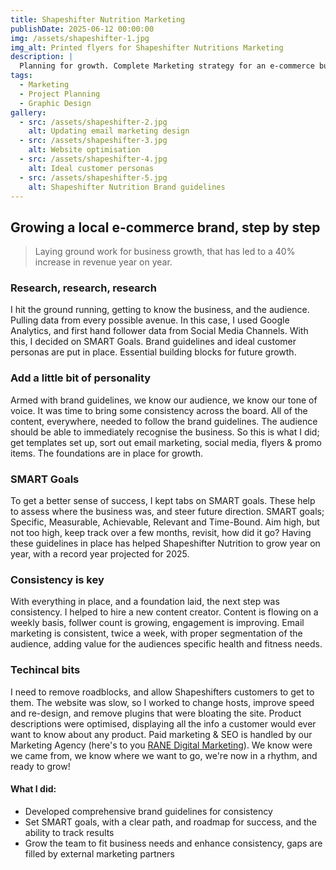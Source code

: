 ```yaml
---
title: Shapeshifter Nutrition Marketing
publishDate: 2025-06-12 00:00:00
img: /assets/shapeshifter-1.jpg
img_alt: Printed flyers for Shapeshifter Nutritions Marketing
description: |
  Planning for growth. Complete Marketing strategy for an e-commerce business.
tags:
  - Marketing
  - Project Planning
  - Graphic Design
gallery:
  - src: /assets/shapeshifter-2.jpg
    alt: Updating email marketing design
  - src: /assets/shapeshifter-3.jpg
    alt: Website optimisation
  - src: /assets/shapeshifter-4.jpg
    alt: Ideal customer personas
  - src: /assets/shapeshifter-5.jpg
    alt: Shapeshifter Nutrition Brand guidelines
---
```


## Growing a local e-commerce brand, step by step 

> Laying ground work for business growth, that has led to a 40% increase in revenue year on year.

### Research, research, research 
I hit the ground running, getting to know the business, and the audience. Pulling data from every possible avenue. In this case, I used Google Analytics, and first hand follower data from Social Media Channels.
With this, I decided on SMART Goals. Brand guidelines and ideal customer personas are put in place. Essential building blocks for future growth.

### Add a little bit of personality 
Armed with brand guidelines, we know our audience, we know our tone of voice. It was time to bring some consistency across the board. All of the content, everywhere, needed to follow the brand guidelines. The audience should be able to immediately recognise the business. So this is what I did; get templates set up, sort out email marketing, social media, flyers & promo items. The foundations are in place for growth.

### SMART Goals 
To get a better sense of success, I kept tabs on SMART goals. These help to assess where the business was, and steer future direction. SMART goals; Specific, Measurable, Achievable, Relevant and Time-Bound. Aim high, but not too high, keep track over a few months, revisit, how did it go? Having these guidelines in place has helped Shapeshifter Nutrition to grow year on year, with a record year projected for 2025.

### Consistency is key
With everything in place, and a foundation laid, the next step was consistency. I helped to hire a new content creator. Content is flowing on a weekly basis, follwer count is growing, engagement is improving. Email marketing is consistent, twice a week, with proper segmentation of the audience, adding value for the audiences specific health and fitness needs.

### Techincal bits  
I need to remove roadblocks, and allow Shapeshifters customers to get to them. The website was slow, so I worked to change hosts, improve speed and re-design, and remove plugins that were bloating the site. Product descriptions were optimised, displaying all the info a customer would ever want to know about any product. Paid marketing & SEO is handled by our Marketing Agency (here's to you <a href="https://makeitrane.com/">RANE Digital Marketing</a>). We know were we came from, we know where we want to go, we're now in a rhythm, and ready to grow!

#### What I did: 
- Developed comprehensive brand guidelines for consistency  
- Set SMART goals, with a clear path, and roadmap for success, and the ability to track results
- Grow the team to fit business needs and enhance consistency, gaps are filled by external marketing partners
